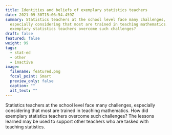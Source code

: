 ```yaml
---
title: Identities and beliefs of exemplary statistics teachers
date: 2021-09-30T15:06:54.459Z
summary: Statistics teachers at the school level face many challenges,
  especially considering that most are trained in teaching mathematics. How did
  exemplary statistics teachers overcome such challenges?
draft: false
featured: false
weight: 99
tags:
  - stat-ed
  - other
  - inactive
image:
  filename: featured.png
  focal_point: Smart
  preview_only: false
  caption: ""
  alt_text: ""
---
```

Statistics teachers at the school level face many challenges, especially considering that most are trained in teaching mathematics. How did exemplary statistics teachers overcome such challenges? The lessons learned may be used to support other teachers who are tasked with teaching statistics.